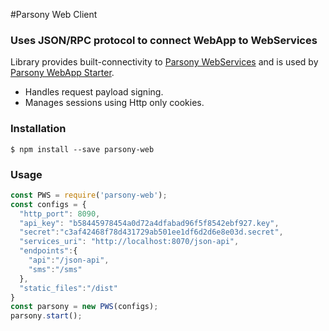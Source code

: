 #Parsony Web Client
### Uses JSON/RPC protocol to connect WebApp to WebServices
Library provides built-connectivity to [Parsony WebServices](https://github.com/epcphelan/parsony-services-starter)
and is used by [Parsony WebApp Starter](https://github.com/epcphelan/parsony-react-starter).

* Handles request payload signing.
* Manages sessions using Http only cookies.

### Installation
```
$ npm install --save parsony-web
```

### Usage
```js
const PWS = require('parsony-web');
const configs = {
  "http_port": 8090,
  "api_key": "b58445978454a0d72a4dfabad96f5f8542ebf927.key",
  "secret":"c3af42468f78d431729ab501ee1df6d2d6e8e03d.secret",
  "services_uri": "http://localhost:8070/json-api",
  "endpoints":{
    "api":"/json-api",
    "sms":"/sms"
  },
  "static_files":"/dist"
}
const parsony = new PWS(configs);
parsony.start();
```